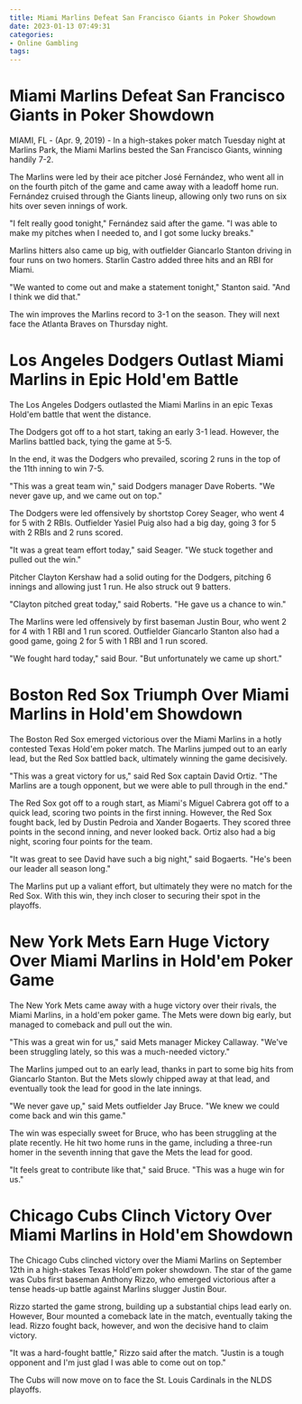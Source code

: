 ```yaml
---
title: Miami Marlins Defeat San Francisco Giants in Poker Showdown
date: 2023-01-13 07:49:31
categories:
- Online Gambling
tags:
---
```



#  Miami Marlins Defeat San Francisco Giants in Poker Showdown

 MIAMI, FL - (Apr. 9, 2019) - In a high-stakes poker match Tuesday night at Marlins Park, the Miami Marlins bested the San Francisco Giants, winning handily 7-2.

The Marlins were led by their ace pitcher José Fernández, who went all in on the fourth pitch of the game and came away with a leadoff home run. Fernández cruised through the Giants lineup, allowing only two runs on six hits over seven innings of work.

"I felt really good tonight," Fernández said after the game. "I was able to make my pitches when I needed to, and I got some lucky breaks."

Marlins hitters also came up big, with outfielder Giancarlo Stanton driving in four runs on two homers. Starlin Castro added three hits and an RBI for Miami.

"We wanted to come out and make a statement tonight," Stanton said. "And I think we did that."

The win improves the Marlins record to 3-1 on the season. They will next face the Atlanta Braves on Thursday night.

#  Los Angeles Dodgers Outlast Miami Marlins in Epic Hold'em Battle

The Los Angeles Dodgers outlasted the Miami Marlins in an epic Texas Hold'em battle that went the distance.

The Dodgers got off to a hot start, taking an early 3-1 lead. However, the Marlins battled back, tying the game at 5-5.

In the end, it was the Dodgers who prevailed, scoring 2 runs in the top of the 11th inning to win 7-5.

"This was a great team win," said Dodgers manager Dave Roberts. "We never gave up, and we came out on top."

The Dodgers were led offensively by shortstop Corey Seager, who went 4 for 5 with 2 RBIs. Outfielder Yasiel Puig also had a big day, going 3 for 5 with 2 RBIs and 2 runs scored.

"It was a great team effort today," said Seager. "We stuck together and pulled out the win."

Pitcher Clayton Kershaw had a solid outing for the Dodgers, pitching 6 innings and allowing just 1 run. He also struck out 9 batters.

"Clayton pitched great today," said Roberts. "He gave us a chance to win."

The Marlins were led offensively by first baseman Justin Bour, who went 2 for 4 with 1 RBI and 1 run scored. Outfielder Giancarlo Stanton also had a good game, going 2 for 5 with 1 RBI and 1 run scored.

"We fought hard today," said Bour. "But unfortunately we came up short."

#  Boston Red Sox Triumph Over Miami Marlins in Hold'em Showdown

The Boston Red Sox emerged victorious over the Miami Marlins in a hotly contested Texas Hold'em poker match. The Marlins jumped out to an early lead, but the Red Sox battled back, ultimately winning the game decisively.

"This was a great victory for us," said Red Sox captain David Ortiz. "The Marlins are a tough opponent, but we were able to pull through in the end."

The Red Sox got off to a rough start, as Miami's Miguel Cabrera got off to a quick lead, scoring two points in the first inning. However, the Red Sox fought back, led by Dustin Pedroia and Xander Bogaerts. They scored three points in the second inning, and never looked back. Ortiz also had a big night, scoring four points for the team.

"It was great to see David have such a big night," said Bogaerts. "He's been our leader all season long."

The Marlins put up a valiant effort, but ultimately they were no match for the Red Sox. With this win, they inch closer to securing their spot in the playoffs.

#  New York Mets Earn Huge Victory Over Miami Marlins in Hold'em Poker Game

The New York Mets came away with a huge victory over their rivals, the Miami Marlins, in a hold'em poker game. The Mets were down big early, but managed to comeback and pull out the win.

"This was a great win for us," said Mets manager Mickey Callaway. "We've been struggling lately, so this was a much-needed victory."

The Marlins jumped out to an early lead, thanks in part to some big hits from Giancarlo Stanton. But the Mets slowly chipped away at that lead, and eventually took the lead for good in the late innings.

"We never gave up," said Mets outfielder Jay Bruce. "We knew we could come back and win this game."

The win was especially sweet for Bruce, who has been struggling at the plate recently. He hit two home runs in the game, including a three-run homer in the seventh inning that gave the Mets the lead for good.

"It feels great to contribute like that," said Bruce. "This was a huge win for us."

#  Chicago Cubs Clinch Victory Over Miami Marlins in Hold'em Showdown

The Chicago Cubs clinched victory over the Miami Marlins on September 12th in a high-stakes Texas Hold'em poker showdown. The star of the game was Cubs first baseman Anthony Rizzo, who emerged victorious after a tense heads-up battle against Marlins slugger Justin Bour.

Rizzo started the game strong, building up a substantial chips lead early on. However, Bour mounted a comeback late in the match, eventually taking the lead. Rizzo fought back, however, and won the decisive hand to claim victory.

"It was a hard-fought battle," Rizzo said after the match. "Justin is a tough opponent and I'm just glad I was able to come out on top."

The Cubs will now move on to face the St. Louis Cardinals in the NLDS playoffs.